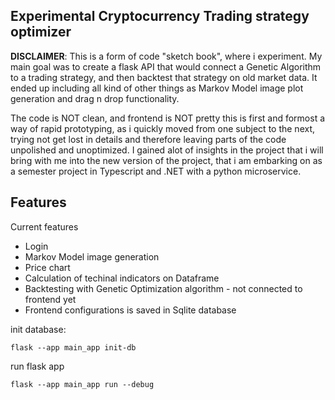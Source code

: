 ## Experimental Cryptocurrency Trading strategy optimizer

**DISCLAIMER**: This is a form of code "sketch book", where i experiment. 
My main goal was to create a flask API that would connect a Genetic Algorithm to a trading strategy, and then backtest that strategy on old market data.
It ended up including all kind of other things as Markov Model image plot generation and drag n drop functionality.

The code is NOT clean, and frontend is NOT pretty this is first and formost a way of rapid prototyping, as i quickly moved from one subject to the next, trying not get lost in details and therefore leaving parts of the code unpolished and unoptimized. 
I gained alot of insights in the project that i will bring with me into the new version of the project, that i am embarking on as a semester project in Typescript and .NET with a python microservice.

## Features
Current features
- Login
- Markov Model image generation
- Price chart
- Calculation of techinal indicators on Dataframe
- Backtesting with Genetic Optimization algorithm - not connected to frontend yet
- Frontend configurations is saved in Sqlite database

init database:

```
flask --app main_app init-db
```

run flask app

```
flask --app main_app run --debug

```



